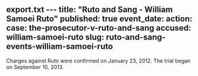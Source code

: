 export.txt ---
title: "Ruto and Sang - William Samoei Ruto"
published: true
event_date:
action:
case: the-prosecutor-v-ruto-and-sang
accused: william-samoei-ruto
slug: ruto-and-sang-events-william-samoei-ruto
---

Charges against Ruto were confirmed on January 23, 2012. The trial began on September 10, 2013.

